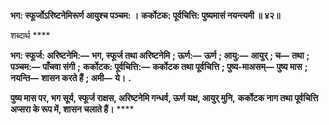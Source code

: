 **भग: स्फूर्जोऽरिष्टनेमिरूर्ण आयुश्च पञ्चम: ।** **कर्कोटक: पूर्वचित्ति: पुष्यमासं नयन्त्यमी ॥ ४२॥** 

शब्दार्थ **** 

**भग: स्फूर्ज: अरिष्टनेमि:—** **भग, स्फूर्ज तथा अरिष्टनेमि** **; ऊर्ण:—** **ऊर्ण** **; आयु:—** **आयुर्** **; च—** **तथा** **; पञ्चम:—** **पाँचवा संगी** **;** **कर्कोटक: पूर्वचित्ति:—** **कर्कोटक तथा पूर्वचित्ति** **; पुष्य-माअसम्—** **पुष्य मास** **; नयन्ति—** **शासन करते हैं** **; अमी—** **ये।** **.** 

**पुष्य मास पर, भग सूर्य, स्फूर्ज राक्षस, अरिष्टनेमि गन्धर्व, ऊर्ण यक्ष, आयुर् मुनि,** **कर्कोटक नाग तथा पूर्वचित्ति अप्सरा के रूप में, शासन चलाते हैं।** **** 